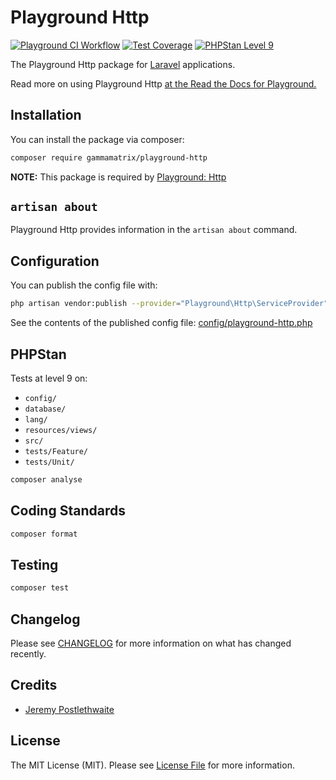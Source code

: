 # Playground Http

[![Playground CI Workflow](https://github.com/gammamatrix/playground-http/actions/workflows/ci.yml/badge.svg?branch=develop)](https://raw.githubusercontent.com/gammamatrix/playground-http/testing/develop/testdox.txt)
[![Test Coverage](https://raw.githubusercontent.com/gammamatrix/playground-http/testing/develop/coverage.svg)](tests)
[![PHPStan Level 9](https://img.shields.io/badge/PHPStan-level%209-brightgreen)](.github/workflows/ci.yml#L120)

The Playground Http package for [Laravel](https://laravel.com/docs/11.x) applications.

Read more on using Playground Http [at the Read the Docs for Playground.](https://gammamatrix-playground.readthedocs.io/)

## Installation

You can install the package via composer:

```bash
composer require gammamatrix/playground-http
```

**NOTE:** This package is required by [Playground: Http](https://github.com/gammamatrix/playground-login-blade)

## `artisan about`

Playground Http provides information in the `artisan about` command.

<!-- <img src="resources/docs/artisan-about-playground-http.png" alt="screenshot of artisan about command with Playground Http."> -->


## Configuration

You can publish the config file with:
```bash
php artisan vendor:publish --provider="Playground\Http\ServiceProvider" --tag="playground-config"
```

See the contents of the published config file: [config/playground-http.php](config/playground-http.php)


## PHPStan

Tests at level 9 on:
- `config/`
- `database/`
- `lang/`
- `resources/views/`
- `src/`
- `tests/Feature/`
- `tests/Unit/`

```sh
composer analyse
```

## Coding Standards

```sh
composer format
```

## Testing

```sh
composer test
```

## Changelog

Please see [CHANGELOG](CHANGELOG.md) for more information on what has changed recently.

## Credits

- [Jeremy Postlethwaite](https://github.com/gammamatrix)

## License

The MIT License (MIT). Please see [License File](LICENSE.md) for more information.

